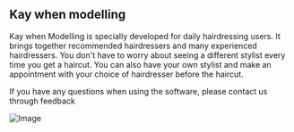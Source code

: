 ## Kay when modelling

Kay when Modelling is specially developed for daily hairdressing users. It brings together recommended hairdressers and many experienced hairdressers.
You don't have to worry about seeing a different stylist every time you get a haircut. You can also have your own stylist and make an appointment with your choice of hairdresser before the haircut.

If you have any questions when using the software, please contact us through feedback

![Image](https://icon.wuruihong.com/files/202111/7G4PvPHf/ios/AppIcon.appiconset/icon-76.png)

